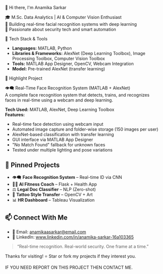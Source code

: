 👋 Hi there, I'm Anamika Sarkar

🎓 M.Sc. Data Analytics | AI & Computer Vision Enthusiast  
📸 Building real-time facial recognition systems with deep learning  
🔐 Passionate about security tech and smart automation


🔧 Tech Stack & Tools

- **Languages:** MATLAB, Python  
- **Libraries & Frameworks:** AlexNet (Deep Learning Toolbox), Image Processing Toolbox, Computer Vision Toolbox  
- **Tools:** MATLAB App Designer, OpenCV, Webcam Integration  
- **Model:** Pre-trained AlexNet (transfer learning)


🚀 Highlight Project

👁️‍🗨️ Real-Time Face Recognition System (MATLAB + AlexNet)  
A complete face recognition system that detects, trains, and recognizes faces in real-time using a webcam and deep learning.

**Tech Used:** MATLAB, AlexNet, Deep Learning Toolbox  
**Features:**
- Real-time face detection using webcam input  
- Automated image capture and folder-wise storage (150 images per user)  
- AlexNet-based classification with transfer learning  
- GUI interface via MATLAB App Designer  
- "No Match Found" fallback for unknown faces  
- Tested under multiple lighting and pose variations


## 📌 Pinned Projects

- 👁️‍🗨️ **Face Recognition System** – Real-time ID via CNN  
- 🏋️‍♀️ **AI Fitness Coach** – Flask + Health App  
- ⚖️ **Legal Doc Classifier** – NLP (Zero-shot)  
- 🎨 **Tattoo Style Transfer** – OpenCV + Art  
- 📊 **HR Dashboard** – Tableau Visualization


## 📫 Connect With Me

- 📧 Email: anamikaasarkar@email.com  
- 💼 LinkedIn: www.linkedin.com/in/anamika-sarkar-16a103365 


> “Real-time recognition. Real-world security. One frame at a time.”

Thanks for visiting! ⭐ Star or fork my projects if they interest you.


IF YOU NEED REPORT ON THIS PROJECT THEN CONTACT ME.
